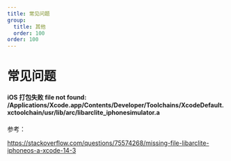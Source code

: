 ```yaml
---
title: 常见问题
group:
  title: 其他
  order: 100
order: 100
---
```


# 常见问题

#### iOS 打包失败 file not found: /Applications/Xcode.app/Contents/Developer/Toolchains/XcodeDefault.xctoolchain/usr/lib/arc/libarclite_iphonesimulator.a

参考：

https://stackoverflow.com/questions/75574268/missing-file-libarclite-iphoneos-a-xcode-14-3
